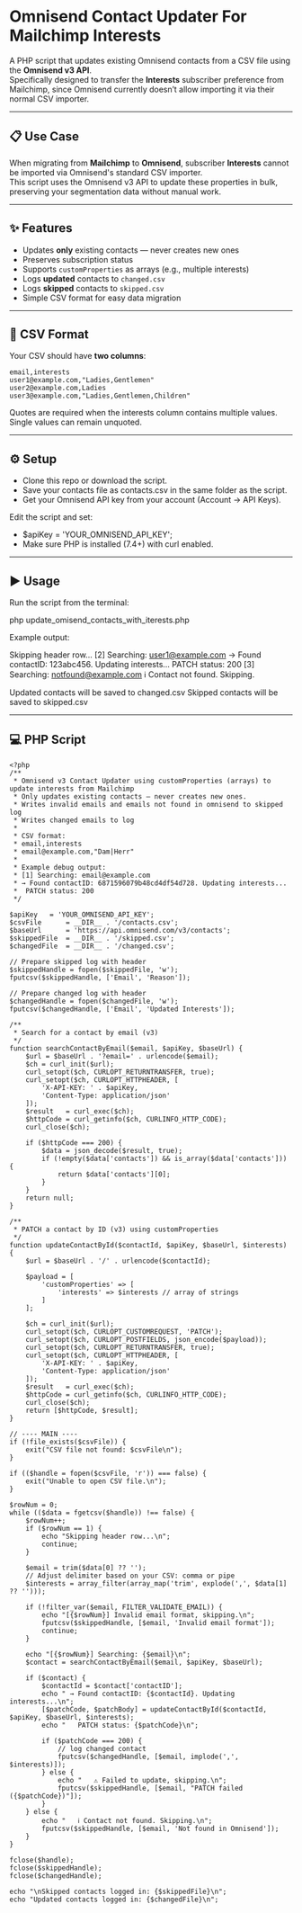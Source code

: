 # Omnisend Contact Updater For Mailchimp Interests

A PHP script that updates existing Omnisend contacts from a CSV file using the **Omnisend v3 API**.  
Specifically designed to transfer the **Interests** subscriber preference from Mailchimp, since Omnisend currently doesn’t allow importing it via their normal CSV importer.

---

## 📋 Use Case

When migrating from **Mailchimp** to **Omnisend**, subscriber **Interests** cannot be imported via Omnisend's standard CSV importer.  
This script uses the Omnisend v3 API to update these properties in bulk, preserving your segmentation data without manual work.

---

## ✨ Features

- Updates **only** existing contacts — never creates new ones  
- Preserves subscription status  
- Supports `customProperties` as arrays (e.g., multiple interests)  
- Logs **updated** contacts to `changed.csv`  
- Logs **skipped** contacts to `skipped.csv`  
- Simple CSV format for easy data migration

---

## 📂 CSV Format

Your CSV should have **two columns**:  

```csv
email,interests
user1@example.com,"Ladies,Gentlemen"
user2@example.com,Ladies
user3@example.com,"Ladies,Gentlemen,Children"
```

Quotes are required when the interests column contains multiple values.
Single values can remain unquoted.

---

## ⚙️ Setup

- Clone this repo or download the script.
- Save your contacts file as contacts.csv in the same folder as the script.
- Get your Omnisend API key from your account (Account → API Keys).

Edit the script and set:
- $apiKey = 'YOUR_OMNISEND_API_KEY';
- Make sure PHP is installed (7.4+) with curl enabled.

---

## ▶️ Usage

Run the script from the terminal:

php update_omisend_contacts_with_iterests.php

Example output:

Skipping header row...
[2] Searching: user1@example.com
 → Found contactID: 123abc456. Updating interests...
   PATCH status: 200
[3] Searching: notfound@example.com
   ℹ Contact not found. Skipping.

Updated contacts will be saved to changed.csv
Skipped contacts will be saved to skipped.csv

---

## 💻 PHP Script
```
<?php
/**
 * Omnisend v3 Contact Updater using customProperties (arrays) to update interests from Mailchimp
 * Only updates existing contacts — never creates new ones.
 * Writes invalid emails and emails not found in omnisend to skipped log
 * Writes changed emails to log
 *
 * CSV format:
 * email,interests
 * email@example.com,"Dam|Herr"
 *
 * Example debug output:
 * [1] Searching: email@example.com
 * → Found contactID: 6871596079b48cd4df54d728. Updating interests...
 *  PATCH status: 200
 */

$apiKey   = 'YOUR_OMNISEND_API_KEY';
$csvFile      = __DIR__ . '/contacts.csv';
$baseUrl      = 'https://api.omnisend.com/v3/contacts';
$skippedFile  = __DIR__ . '/skipped.csv';
$changedFile  = __DIR__ . '/changed.csv';

// Prepare skipped log with header
$skippedHandle = fopen($skippedFile, 'w');
fputcsv($skippedHandle, ['Email', 'Reason']);

// Prepare changed log with header
$changedHandle = fopen($changedFile, 'w');
fputcsv($changedHandle, ['Email', 'Updated Interests']);

/**
 * Search for a contact by email (v3)
 */
function searchContactByEmail($email, $apiKey, $baseUrl) {
    $url = $baseUrl . '?email=' . urlencode($email);
    $ch = curl_init($url);
    curl_setopt($ch, CURLOPT_RETURNTRANSFER, true);
    curl_setopt($ch, CURLOPT_HTTPHEADER, [
        'X-API-KEY: ' . $apiKey,
        'Content-Type: application/json'
    ]);
    $result   = curl_exec($ch);
    $httpCode = curl_getinfo($ch, CURLINFO_HTTP_CODE);
    curl_close($ch);

    if ($httpCode === 200) {
        $data = json_decode($result, true);
        if (!empty($data['contacts']) && is_array($data['contacts'])) {
            return $data['contacts'][0];
        }
    }
    return null;
}

/**
 * PATCH a contact by ID (v3) using customProperties
 */
function updateContactById($contactId, $apiKey, $baseUrl, $interests) {
    $url = $baseUrl . '/' . urlencode($contactId);

    $payload = [
        'customProperties' => [
            'interests' => $interests // array of strings
        ]
    ];

    $ch = curl_init($url);
    curl_setopt($ch, CURLOPT_CUSTOMREQUEST, 'PATCH');
    curl_setopt($ch, CURLOPT_POSTFIELDS, json_encode($payload));
    curl_setopt($ch, CURLOPT_RETURNTRANSFER, true);
    curl_setopt($ch, CURLOPT_HTTPHEADER, [
        'X-API-KEY: ' . $apiKey,
        'Content-Type: application/json'
    ]);
    $result   = curl_exec($ch);
    $httpCode = curl_getinfo($ch, CURLINFO_HTTP_CODE);
    curl_close($ch);
    return [$httpCode, $result];
}

// ---- MAIN ----
if (!file_exists($csvFile)) {
    exit("CSV file not found: $csvFile\n");
}

if (($handle = fopen($csvFile, 'r')) === false) {
    exit("Unable to open CSV file.\n");
}

$rowNum = 0;
while (($data = fgetcsv($handle)) !== false) {
    $rowNum++;
    if ($rowNum == 1) {
        echo "Skipping header row...\n";
        continue;
    }

    $email = trim($data[0] ?? '');
    // Adjust delimiter based on your CSV: comma or pipe
    $interests = array_filter(array_map('trim', explode(',', $data[1] ?? '')));

    if (!filter_var($email, FILTER_VALIDATE_EMAIL)) {
        echo "[{$rowNum}] Invalid email format, skipping.\n";
        fputcsv($skippedHandle, [$email, 'Invalid email format']);
        continue;
    }

    echo "[{$rowNum}] Searching: {$email}\n";
    $contact = searchContactByEmail($email, $apiKey, $baseUrl);

    if ($contact) {
        $contactId = $contact['contactID'];
        echo " → Found contactID: {$contactId}. Updating interests...\n";
        [$patchCode, $patchBody] = updateContactById($contactId, $apiKey, $baseUrl, $interests);
        echo "   PATCH status: {$patchCode}\n";

        if ($patchCode === 200) {
            // log changed contact
            fputcsv($changedHandle, [$email, implode(',', $interests)]);
        } else {
            echo "   ⚠ Failed to update, skipping.\n";
            fputcsv($skippedHandle, [$email, "PATCH failed ({$patchCode})"]);
        }
    } else {
        echo "   ℹ Contact not found. Skipping.\n";
        fputcsv($skippedHandle, [$email, 'Not found in Omnisend']);
    }
}

fclose($handle);
fclose($skippedHandle);
fclose($changedHandle);

echo "\nSkipped contacts logged in: {$skippedFile}\n";
echo "Updated contacts logged in: {$changedFile}\n";
```

